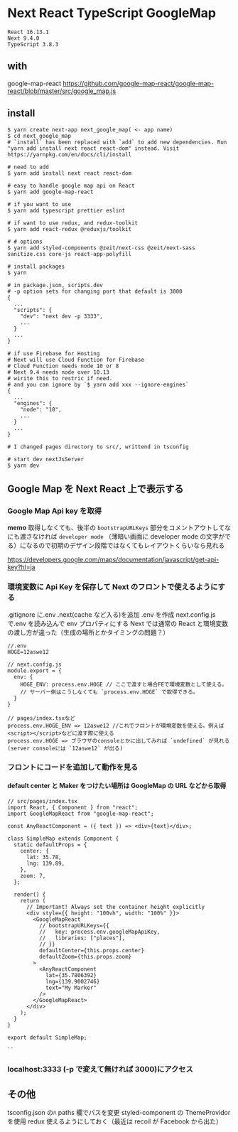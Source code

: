 # Next React TypeScript GoogleMap

```
React 16.13.1
Next 9.4.0
TypeScript 3.8.3
```

## with

google-map-react
https://github.com/google-map-react/google-map-react/blob/master/src/google_map.js

## install

```
$ yarn create next-app next_google_map( <- app name)
$ cd next_google_map
# `install` has been replaced with `add` to add new dependencies. Run "yarn add install next react react-dom" instead. Visit https://yarnpkg.com/en/docs/cli/install

# need to add
$ yarn add install next react react-dom

# easy to handle google map api on React
$ yarn add google-map-react

# if you want to use
$ yarn add typescript prettier eslint

# if want to use redux, and redux-toolkit
$ yarn add react-redux @reduxjs/toolkit

# # options
$ yarn add styled-components @zeit/next-css @zeit/next-sass sanitize.css core-js react-app-polyfill

# install packages
$ yarn

# in package.json, scripts.dev
# -p option sets for changing port that default is 3000
{
  ...
  "scripts": {
    "dev": "next dev -p 3333",
    ...
  }
  ...
}

# if use Firebase for Hosting
# Next will use Cloud Function for Firebase
# Cloud Function needs node 10 or 8
# Next 9.4 needs node over 10.13
# wirite this to restric if need.
# and you can ignore by `$ yarn add xxx --ignore-engines`
{
  ...
  "engines": {
    "node": "10",
    ...
  }
  ...
}

# I changed pages directory to src/, writtend in tsconfig

# start dev nextJsServer
$ yarn dev
```

## Google Map を Next React 上で表示する

### Google Map Api key を取得

**memo**
取得しなくても、後半の `bootstrapURLKeys` 部分をコメントアウトしてなにも渡さなければ `developer mode` （薄暗い画面に developer mode の文字がでる）になるので初期のデザイン段階ではなくてもレイアウトくらいなら見れる

https://developers.google.com/maps/documentation/javascript/get-api-key?hl=ja

### 環境変数に Api Key を保存して Next のフロントで使えるようにする

.gitignore に.env .next(cache など入る)を追加
.env を作成
next.config.js で.env を読み込んで env プロパティにする
Next では通常の React と環境変数の渡し方が違った（生成の場所とかタイミングの問題？）

```
//.env
HOGE=12aswe12

// next.config.js
module.export = {
  env: {
    HOGE_ENV: process.env.HOGE // ここで渡すと場合FEで環境変数として使える。
    // サーバー側はこうしなくても `process.env.HOGE` で取得できる。
  }
}

// pages/index.tsxなど
process.env.HOGE_ENV => 12aswe12 //これでフロントが環境変数を使える。例えば<script></script>などに渡す際に使える
process.env.HOGE => ブラウザのconsoleとかに出してみれば `undefined` が見れる(server consoleには `12aswe12` が出る)
```

### フロントにコードを追加して動作を見る

#### default center と Maker をつけたい場所は GoogleMap の URL などから取得

```
// src/pages/index.tsx
import React, { Component } from "react";
import GoogleMapReact from "google-map-react";

const AnyReactComponent = ({ text }) => <div>{text}</div>;

class SimpleMap extends Component {
  static defaultProps = {
    center: {
      lat: 35.78,
      lng: 139.89,
    },
    zoom: 7,
  };

  render() {
    return (
      // Important! Always set the container height explicitly
      <div style={{ height: "100vh", width: "100%" }}>
        <GoogleMapReact
          // bootstrapURLKeys={{
          //   key: process.env.googleMapApiKey,
          //   libraries: ["places"],
          // }}
          defaultCenter={this.props.center}
          defaultZoom={this.props.zoom}
        >
          <AnyReactComponent
            lat={35.7806392}
            lng={139.9002746}
            text="My Marker"
          />
        </GoogleMapReact>
      </div>
    );
  }
}

export default SimpleMap;

``
```

### localhost:3333 (-p で変えて無ければ 3000)にアクセス

## その他

tsconfig.json のﾊ paths 欄でパスを変更
styled-component の ThemeProvidor を使用
redux 使えるようにしておく（最近は recoil が Facebook から出た）
